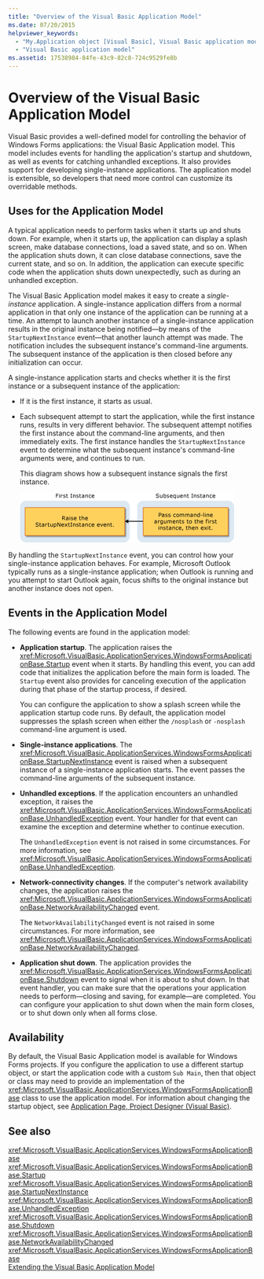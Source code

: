 ```yaml
---
title: "Overview of the Visual Basic Application Model"
ms.date: 07/20/2015
helpviewer_keywords: 
  - "My.Application object [Visual Basic], Visual Basic application model"
  - "Visual Basic application model"
ms.assetid: 17538984-84fe-43c9-82c8-724c9529fe8b
---
```

# Overview of the Visual Basic Application Model
Visual Basic provides a well-defined model for controlling the behavior of Windows Forms applications: the Visual Basic Application model. This model includes events for handling the application's startup and shutdown, as well as events for catching unhandled exceptions. It also provides support for developing single-instance applications. The application model is extensible, so developers that need more control can customize its overridable methods.  
  
## Uses for the Application Model  
 A typical application needs to perform tasks when it starts up and shuts down. For example, when it starts up, the application can display a splash screen, make database connections, load a saved state, and so on. When the application shuts down, it can close database connections, save the current state, and so on. In addition, the application can execute specific code when the application shuts down unexpectedly, such as during an unhandled exception.  
  
 The Visual Basic Application model makes it easy to create a *single-instance* application. A single-instance application differs from a normal application in that only one instance of the application can be running at a time. An attempt to launch another instance of a single-instance application results in the original instance being notified—by means of the `StartupNextInstance` event—that another launch attempt was made. The notification includes the subsequent instance's command-line arguments. The subsequent instance of the application is then closed before any initialization can occur.  
  
 A single-instance application starts and checks whether it is the first instance or a subsequent instance of the application:  
  
-   If it is the first instance, it starts as usual.  
  
-   Each subsequent attempt to start the application, while the first instance runs, results in very different behavior. The subsequent attempt notifies the first instance about the command-line arguments, and then immediately exits. The first instance handles the `StartupNextInstance` event to determine what the subsequent instance's command-line arguments were, and continues to run.  
  
     This diagram shows how a subsequent instance signals the first instance.  
  
     ![Single Instance Application Image](../../../visual-basic/developing-apps/development-with-my/media/singleinstance.gif "SingleInstance")  
  
 By handling the `StartupNextInstance` event, you can control how your single-instance application behaves. For example, Microsoft Outlook typically runs as a single-instance application; when Outlook is running and you attempt to start Outlook again, focus shifts to the original instance but another instance does not open.  
  
## Events in the Application Model  
 The following events are found in the application model:  
  
-   **Application startup**. The application raises the <xref:Microsoft.VisualBasic.ApplicationServices.WindowsFormsApplicationBase.Startup> event when it starts. By handling this event, you can add code that initializes the application before the main form is loaded. The `Startup` event also provides for canceling execution of the application during that phase of the startup process, if desired.  
  
     You can configure the application to show a splash screen while the application startup code runs. By default, the application model suppresses the splash screen when either the `/nosplash` or `-nosplash` command-line argument is used.  
  
-   **Single-instance applications**. The <xref:Microsoft.VisualBasic.ApplicationServices.WindowsFormsApplicationBase.StartupNextInstance> event is raised when a subsequent instance of a single-instance application starts. The event passes the command-line arguments of the subsequent instance.  
  
-   **Unhandled exceptions**. If the application encounters an unhandled exception, it raises the <xref:Microsoft.VisualBasic.ApplicationServices.WindowsFormsApplicationBase.UnhandledException> event. Your handler for that event can examine the exception and determine whether to continue execution.  
  
     The `UnhandledException` event is not raised in some circumstances. For more information, see <xref:Microsoft.VisualBasic.ApplicationServices.WindowsFormsApplicationBase.UnhandledException>.  
  
-   **Network-connectivity changes**. If the computer's network availability changes, the application raises the <xref:Microsoft.VisualBasic.ApplicationServices.WindowsFormsApplicationBase.NetworkAvailabilityChanged> event.  
  
     The `NetworkAvailabilityChanged` event is not raised in some circumstances. For more information, see <xref:Microsoft.VisualBasic.ApplicationServices.WindowsFormsApplicationBase.NetworkAvailabilityChanged>.  
  
-   **Application shut down**. The application provides the <xref:Microsoft.VisualBasic.ApplicationServices.WindowsFormsApplicationBase.Shutdown> event to signal when it is about to shut down. In that event handler, you can make sure that the operations your application needs to perform—closing and saving, for example—are completed. You can configure your application to shut down when the main form closes, or to shut down only when all forms close.  
  
## Availability  
 By default, the Visual Basic Application model is available for Windows Forms projects. If you configure the application to use a different startup object, or start the application code with a custom `Sub Main`, then that object or class may need to provide an implementation of the <xref:Microsoft.VisualBasic.ApplicationServices.WindowsFormsApplicationBase> class to use the application model. For information about changing the startup object, see [Application Page, Project Designer (Visual Basic)](/visualstudio/ide/reference/application-page-project-designer-visual-basic).  
  
## See also
 <xref:Microsoft.VisualBasic.ApplicationServices.WindowsFormsApplicationBase>  
 <xref:Microsoft.VisualBasic.ApplicationServices.WindowsFormsApplicationBase.Startup>  
 <xref:Microsoft.VisualBasic.ApplicationServices.WindowsFormsApplicationBase.StartupNextInstance>  
 <xref:Microsoft.VisualBasic.ApplicationServices.WindowsFormsApplicationBase.UnhandledException>  
 <xref:Microsoft.VisualBasic.ApplicationServices.WindowsFormsApplicationBase.Shutdown>  
 <xref:Microsoft.VisualBasic.ApplicationServices.WindowsFormsApplicationBase.NetworkAvailabilityChanged>  
 <xref:Microsoft.VisualBasic.ApplicationServices.WindowsFormsApplicationBase>  
 [Extending the Visual Basic Application Model](../../../visual-basic/developing-apps/customizing-extending-my/extending-the-visual-basic-application-model.md)
